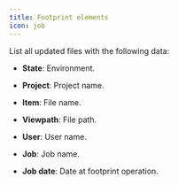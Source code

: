 ```yaml
---
title: Footprint elements
icon: job
---
```


List all updated files with the following data:
       
- **State**: Environment. 
      
- **Project**: Project name.
 
- **Item**: File name.

- **Viewpath**: File path.

- **User**: User name.

- **Job**: Job name.

- **Job date**: Date at footprint operation.

